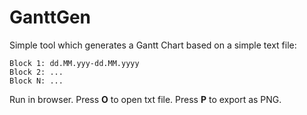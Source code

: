 # GanttGen
Simple tool which generates a Gantt Chart based on a simple text file:
```
Block 1: dd.MM.yyy-dd.MM.yyyy
Block 2: ...
Block N: ...
```

Run in browser. Press **O** to open txt file. Press **P** to export as PNG.
